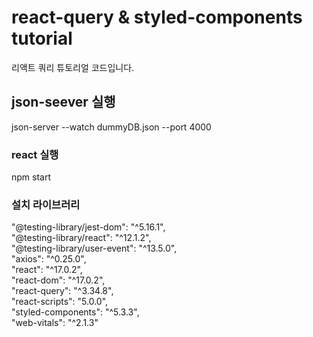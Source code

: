 # react-query & styled-components tutorial

리액트 쿼리 튜토리얼 코드입니다.

## json-seever 실행

json-server --watch dummyDB.json --port 4000

### react 실행 
npm start



### 설치 라이브러리
   "@testing-library/jest-dom": "^5.16.1",<br>
    "@testing-library/react": "^12.1.2",<br>
    "@testing-library/user-event": "^13.5.0",<br>
    "axios": "^0.25.0",<br>
    "react": "^17.0.2",<br>
    "react-dom": "^17.0.2",<br>
    "react-query": "^3.34.8",<br>
    "react-scripts": "5.0.0",<br>
    "styled-components": "^5.3.3",<br>
    "web-vitals": "^2.1.3"<br>
